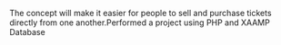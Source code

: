 The concept will make it easier for people to sell and purchase tickets directly from one another.Performed a project using PHP and XAAMP Database
